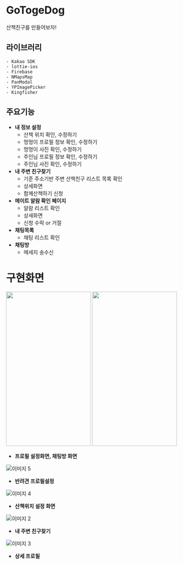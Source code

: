 # GoTogeDog

산책친구를 만들어보자! 

## 라이브러리
    - Kakao SDK
    - lottie-ios
    - Firebase
    - NMapsMap
    - PanModal
    - YPImagePicker
    - Kingfisher
    
## 주요기능

- **내 정보 설정**
    - 산책 위치 확인, 수정하기
    - 멍멍이 프로필 정보 확인, 수정하기
    - 멍멍이 사진 확인, 수정하기
    - 주인님 프로필 정보 확인, 수정하기
    - 주인님 사진 확인, 수정하기
- **내 주변 친구찾기**
    - 기준 주소기반 주변 산책친구 리스트 목록 확인
    - 상세화면
    - 함께산책하기 신청
- **메이트 알람 확인 페이지**
    - 알람 리스트 확인
    - 상세화면
    - 신청 수락 or 거절
- **채팅목록**
    - 채팅 리스트 확인
- **채팅방**
    - 메세지 송수신

# 구현화면    
    
<p><img src="https://user-images.githubusercontent.com/55231029/120976091-f6920880-c7ac-11eb-9a75-43ddfe582045.PNG" width="230" height="420">
<img src="https://user-images.githubusercontent.com/55231029/120976181-0d385f80-c7ad-11eb-9b11-bb698cfa5d05.PNG" width="230" height="420"></p>

- **프로필 설정화면, 채팅방 화면**

![이미지 5](https://user-images.githubusercontent.com/55231029/120975970-d5311c80-c7ac-11eb-9031-7cadbbd3eccc.GIF)

- **반려견 프로필설정**

![이미지 4](https://user-images.githubusercontent.com/55231029/120975317-0c52fe00-c7ac-11eb-9ea3-601644376d94.GIF)

- **산책위치 설정 화면**

![이미지 2](https://user-images.githubusercontent.com/55231029/120974069-a9149c00-c7aa-11eb-9b07-de6005b0c454.GIF)

- **내 주변 친구찾기**

![이미지 3](https://user-images.githubusercontent.com/55231029/120974378-03adf800-c7ab-11eb-9650-9295785a21bc.GIF)
- **상세 프로필**
